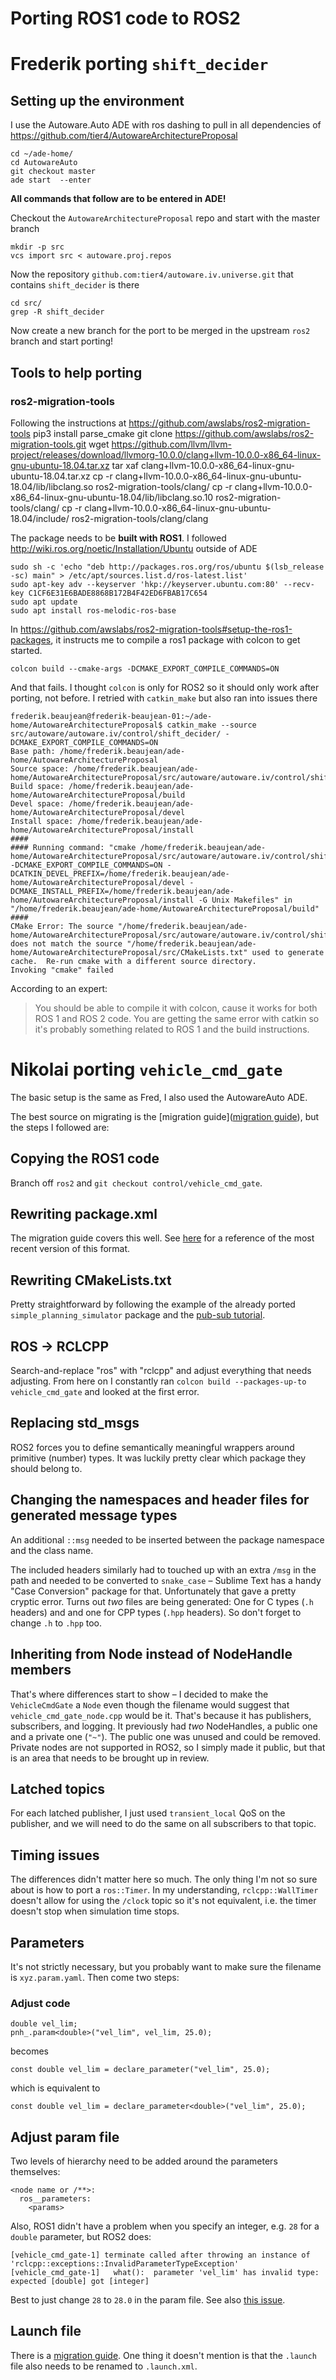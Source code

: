 Porting ROS1 code to ROS2
=======================

# Frederik porting `shift_decider`

## Setting up the environment


I use the Autoware.Auto ADE with ros dashing to pull in all dependencies of 
https://github.com/tier4/AutowareArchitectureProposal

    cd ~/ade-home/
    cd AutowareAuto
    git checkout master
    ade start  --enter

**All commands that follow are to be entered in ADE!**

Checkout the `AutowareArchitectureProposal` repo and start with the master branch

    mkdir -p src
    vcs import src < autoware.proj.repos

Now the repository `github.com:tier4/autoware.iv.universe.git` that contains `shift_decider` is there   

    cd src/
    grep -R shift_decider

Now create a new branch for the port to be merged in the upstream `ros2` branch and start porting!


## Tools to help porting

### ros2-migration-tools
Following the instructions at https://github.com/awslabs/ros2-migration-tools
    pip3 install parse_cmake
    git clone https://github.com/awslabs/ros2-migration-tools.git
    wget https://github.com/llvm/llvm-project/releases/download/llvmorg-10.0.0/clang+llvm-10.0.0-x86_64-linux-gnu-ubuntu-18.04.tar.xz
    tar xaf clang+llvm-10.0.0-x86_64-linux-gnu-ubuntu-18.04.tar.xz 
    cp -r clang+llvm-10.0.0-x86_64-linux-gnu-ubuntu-18.04/lib/libclang.so ros2-migration-tools/clang/
    cp -r clang+llvm-10.0.0-x86_64-linux-gnu-ubuntu-18.04/lib/libclang.so.10 ros2-migration-tools/clang/
    cp -r clang+llvm-10.0.0-x86_64-linux-gnu-ubuntu-18.04/include/ ros2-migration-tools/clang/clang
    
The package needs to be **built with ROS1**. I followed http://wiki.ros.org/noetic/Installation/Ubuntu outside of ADE

    sudo sh -c 'echo "deb http://packages.ros.org/ros/ubuntu $(lsb_release -sc) main" > /etc/apt/sources.list.d/ros-latest.list'
    sudo apt-key adv --keyserver 'hkp://keyserver.ubuntu.com:80' --recv-key C1CF6E31E6BADE8868B172B4F42ED6FBAB17C654
    sudo apt update
    sudo apt install ros-melodic-ros-base

In https://github.com/awslabs/ros2-migration-tools#setup-the-ros1-packages, it instructs me to compile a ros1 package with colcon to get started.

    colcon build --cmake-args -DCMAKE_EXPORT_COMPILE_COMMANDS=ON

And that fails. I thought `colcon` is only for ROS2 so it should only work after porting, not before. I retried with `catkin_make` but also ran into issues there
```
frederik.beaujean@frederik-beaujean-01:~/ade-home/AutowareArchitectureProposal$ catkin_make --source src/autoware/autoware.iv/control/shift_decider/ -DCMAKE_EXPORT_COMPILE_COMMANDS=ON
Base path: /home/frederik.beaujean/ade-home/AutowareArchitectureProposal
Source space: /home/frederik.beaujean/ade-home/AutowareArchitectureProposal/src/autoware/autoware.iv/control/shift_decider
Build space: /home/frederik.beaujean/ade-home/AutowareArchitectureProposal/build
Devel space: /home/frederik.beaujean/ade-home/AutowareArchitectureProposal/devel
Install space: /home/frederik.beaujean/ade-home/AutowareArchitectureProposal/install
####
#### Running command: "cmake /home/frederik.beaujean/ade-home/AutowareArchitectureProposal/src/autoware/autoware.iv/control/shift_decider -DCMAKE_EXPORT_COMPILE_COMMANDS=ON -DCATKIN_DEVEL_PREFIX=/home/frederik.beaujean/ade-home/AutowareArchitectureProposal/devel -DCMAKE_INSTALL_PREFIX=/home/frederik.beaujean/ade-home/AutowareArchitectureProposal/install -G Unix Makefiles" in "/home/frederik.beaujean/ade-home/AutowareArchitectureProposal/build"
####
CMake Error: The source "/home/frederik.beaujean/ade-home/AutowareArchitectureProposal/src/autoware/autoware.iv/control/shift_decider/CMakeLists.txt" does not match the source "/home/frederik.beaujean/ade-home/AutowareArchitectureProposal/src/CMakeLists.txt" used to generate cache.  Re-run cmake with a different source directory.
Invoking "cmake" failed
```
According to an expert:
>  You should be able to compile it with colcon, cause it works for both ROS 1 and ROS 2 code. You are getting the same error with catkin so it's probably something related to ROS 1 and the build instructions.

# Nikolai porting `vehicle_cmd_gate`

The basic setup is the same as Fred, I also used the AutowareAuto ADE.

The best source on migrating is the [migration guide]([migration guide](https://index.ros.org/doc/ros2/Contributing/Migration-Guide/)), but the steps I followed are:

## Copying the ROS1 code
Branch off `ros2` and `git checkout control/vehicle_cmd_gate`.

## Rewriting package.xml
The migration guide covers this well. See [here](https://www.ros.org/reps/rep-0149.html) for a reference of the most recent version of this format.

## Rewriting CMakeLists.txt
Pretty straightforward by following the example of the already ported `simple_planning_simulator` package and the [pub-sub tutorial](https://index.ros.org/doc/ros2/Tutorials/Writing-A-Simple-Cpp-Publisher-And-Subscriber/#cpppubsub).

## ROS -> RCLCPP
Search-and-replace "ros" with "rclcpp" and adjust everything that needs adjusting. From here on I constantly ran `colcon build --packages-up-to vehicle_cmd_gate` and looked at the first error.

## Replacing std_msgs
ROS2 forces you to define semantically meaningful wrappers around primitive (number) types. It was luckily pretty clear which package they should belong to.

## Changing the namespaces and header files for generated message types
An additional `::msg` needed to be inserted between the package namespace and the class name.

The included headers similarly had to touched up with an extra `/msg` in the path and needed to be converted to `snake_case` – Sublime Text has a handy "Case Conversion" package for that. Unfortunately that gave a pretty cryptic error. Turns out _two_ files are being generated: One for C types (`.h` headers) and and one for CPP types (`.hpp` headers). So don't forget to change `.h` to `.hpp` too.

## Inheriting from Node instead of NodeHandle members
That's where differences start to show – I decided to make the `VehicleCmdGate` a `Node` even though the filename would suggest that `vehicle_cmd_gate_node.cpp` would be it. That's because it has publishers, subscribers, and logging. It previously had _two_ NodeHandles, a public one and a private one (`"~"`). The public one was unused and could be removed. Private nodes are not supported in ROS2, so I simply made it public, but that is an area that needs to be brought up in review.

## Latched topics
For each latched publisher, I just used `transient_local` QoS on the publisher, and we will need to do the same on all subscribers to that topic.

## Timing issues
The differences didn't matter here so much. The only thing I'm not so sure about is how to port a `ros::Timer`. In my understanding, `rclcpp::WallTimer` doesn't allow for using the `/clock` topic so it's not equivalent, i.e. the timer doesn't stop when simulation time stops.

## Parameters
It's not strictly necessary, but you probably want to make sure the filename is `xyz.param.yaml`. Then come two steps:

### Adjust code
    double vel_lim;
    pnh_.param<double>("vel_lim", vel_lim, 25.0);

becomes

    const double vel_lim = declare_parameter("vel_lim", 25.0);

which is equivalent to

    const double vel_lim = declare_parameter<double>("vel_lim", 25.0);

## Adjust param file
Two levels of hierarchy need to be added around the parameters themselves:

    <node name or /**>:
      ros__parameters:
        <params>

Also, ROS1 didn't have a problem when you specify an integer, e.g. `28` for a `double` parameter, but ROS2 does:

    [vehicle_cmd_gate-1] terminate called after throwing an instance of 'rclcpp::exceptions::InvalidParameterTypeException'
    [vehicle_cmd_gate-1]   what():  parameter 'vel_lim' has invalid type: expected [double] got [integer]

Best to just change `28` to `28.0` in the param file. See also [this issue](https://github.com/ros2/rclcpp/issues/979).


## Launch file
There is a [migration guide](https://index.ros.org/doc/ros2/Tutorials/Launch-files-migration-guide/). One thing it doesn't mention is that the `.launch` file also needs to be renamed to `.launch.xml`.